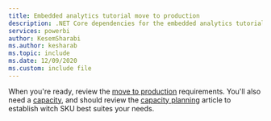 ```yaml
---
title: Embedded analytics tutorial move to production
description: .NET Core dependencies for the embedded analytics tutorials.
services: powerbi
author: KesemSharabi
ms.author: kesharab
ms.topic: include
ms.date: 12/09/2020
ms.custom: include file
---
```


When you're ready, review the [move to production](../developer/embedded/move-to-production.md) requirements. You'll also need a [capacity](../developer/embedded/embedded-capacity.md), and should review the [capacity planning](../developer/embedded/embedded-capacity-planning.md) article to establish witch SKU best suites your needs.